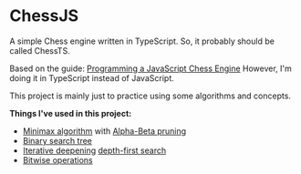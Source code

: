 # ChessJS

A simple Chess engine written in TypeScript. So, it probably should be called ChessTS.

Based on the guide: [Programming a JavaScript Chess Engine](https://www.youtube.com/playlist?list=PLZ1QII7yudbe4gz2gh9BCI6VDA-xafLog) However, I'm doing it in TypeScript instead of JavaScript.

This project is mainly just to practice using some algorithms and concepts.

**Things I've used in this project:**

- [Minimax algorithm](https://en.wikipedia.org/wiki/Minimax) with [Alpha-Beta pruning](https://en.wikipedia.org/wiki/Alpha%E2%80%93beta_pruning)
- [Binary search tree](https://en.wikipedia.org/wiki/Binary_search_tree)
- [Iterative deepening](https://en.wikipedia.org/wiki/Iterative_deepening_depth-first_search) [depth-first search](https://en.wikipedia.org/wiki/Depth-first_search)
- [Bitwise operations](https://en.wikipedia.org/wiki/Bitwise_operation)
